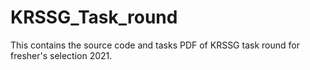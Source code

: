 # KRSSG_Task_round
This contains the source code and tasks PDF of KRSSG task round for fresher's selection 2021.
